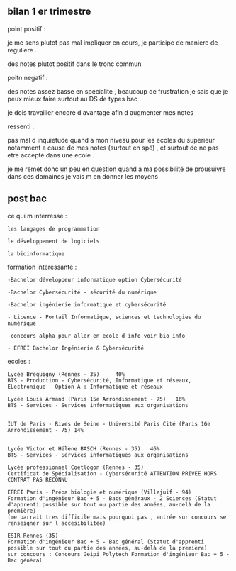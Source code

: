 ## bilan 1 er trimestre

point positif :

je me sens plutot pas mal impliquer en cours, je participe de maniere de reguliere .

des notes plutot positif dans le tronc commun 

poitn negatif :

des notes assez basse en specialite , beaucoup de frustration je sais que je peux mieux faire surtout au DS de types bac .

je dois travailler encore d avantage afin d augmenter mes notes 

ressenti :

pas mal d inquietude quand a mon niveau pour les ecoles du superieur notamment a cause de mes notes (surtout en spé) , et surtout de ne pas etre accepté dans une ecole .

je me remet donc un peu en question quand a ma possibilité de prousuivre dans ces domaines je vais m en donner les moyens

## post bac

ce qui m interresse :

	les langages de programmation

	le développement de logiciels

	la bioinformatique

formation interessante :

	-Bachelor développeur informatique option Cybersécurité

	-Bachelor Cybersécurité - sécurité du numérique

	-Bachelor ingénierie informatique et cybersécurité

	- Licence - Portail Informatique, sciences et technologies du numérique 

	-concours alpha pour aller en ecole d info voir bio info

	- EFREI Bachelor Ingénierie & Cybersécurité
	
	
ecoles :

	Lycée Bréquigny (Rennes - 35)     40%
	BTS - Production - Cybersécurité, Informatique et réseaux, ELectronique - Option A : Informatique et réseaux

	Lycée Louis Armand (Paris 15e Arrondissement - 75)   16%
	BTS - Services - Services informatiques aux organisations


	IUT de Paris - Rives de Seine - Université Paris Cité (Paris 16e Arrondissement - 75) 14%


	Lycée Victor et Hélène BASCH (Rennes - 35)   46%
	BTS - Services - Services informatiques aux organisations

	Lycée professionnel Coetlogon (Rennes - 35)
	Certificat de Spécialisation - Cybersécurité ATTENTION PRIVEE HORS CONTRAT PAS RECONNU 

	EFREI Paris - Prépa biologie et numérique (Villejuif - 94)
	Formation d'ingénieur Bac + 5 - Bacs généraux - 2 Sciences (Statut d'apprenti possible sur tout ou partie des années, au-delà de la première)
	(me parrait tres difficile mais pourquoi pas , entrée sur concours se renseigner sur l accesibilitée)

	ESIR Rennes (35)
	Formation d'ingénieur Bac + 5 - Bac général (Statut d'apprenti possible sur tout ou partie des années, au-delà de la première)
	sur concours : Concours Geipi Polytech Formation d'ingénieur Bac + 5 - Bac général